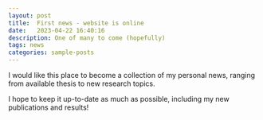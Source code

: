 ```yaml
---
layout: post
title:  First news - website is online
date:   2023-04-22 16:40:16
description: One of many to come (hopefully)
tags: news
categories: sample-posts
---
```

I would like this place to become a collection of my personal news, ranging from available thesis to new research topics.

I hope to keep it up-to-date as much as possible, including my new publications and results!

